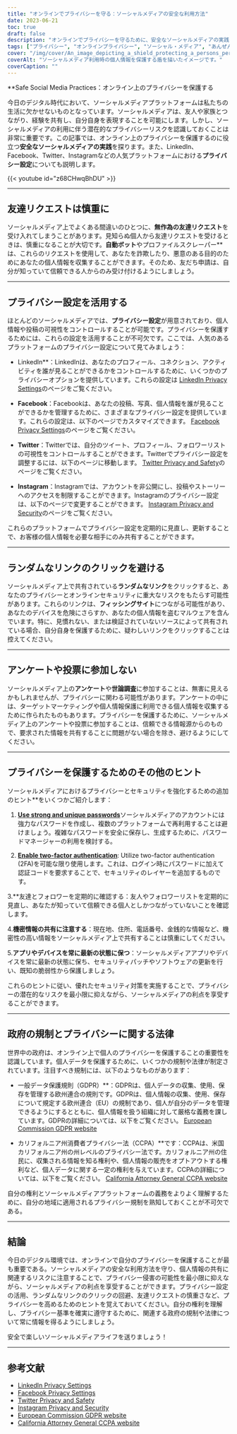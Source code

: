 ```yaml
---
title: "オンラインでプライバシーを守る：ソーシャルメディアの安全な利用方法"
date: 2023-06-21
toc: true
draft: false
description: "オンラインでプライバシーを守るために、安全なソーシャルメディアの実践に不可欠なヒントを発見し、LinkedIn、Facebook、Twitter、Instagramなどの人気プラットフォームのプライバシー設定について学ぶことができます。"
tags: ["プライバシー", "オンラインプライバシー", "ソーシャル・メディア", "あんぜんそち", "プライバシー設定", "リンクトイン", "フェイスブック", "ツイッター", "インスタグラム", "ともだちしんせい", "ランダムリンク", "サーベイズ", "官制", "GDPR", "シーシーエー", "サイバーセキュリティ", "データ保護", "個人データ", "プライバシー侵害", "デジタルセキュリティ", "プライバシーリスク", "個人情報保護法", "個人情報保護規定", "データプライバシー", "オンラインセキュリティ", "プライバシー保護", "ソーシャル・メディア・プライバシー", "プライバシーポリシー", "オンラインプライバシープラクティス", "個人情報の保護"]
cover: "/img/cover/An_image_depicting_a_shield_protecting_a_persons_personal.png"
coverAlt: "ソーシャルメディア利用時の個人情報を保護する盾を描いたイメージです。"
coverCaption: ""
---
```


**Safe Social Media Practices：オンライン上のプライバシーを保護する

今日のデジタル時代において、ソーシャルメディアプラットフォームは私たちの生活に欠かせないものとなっています。ソーシャルメディアは、友人や家族とつながり、経験を共有し、自分自身を表現することを可能にします。しかし、ソーシャルメディアの利用に伴う潜在的なプライバシーリスクを認識しておくことは非常に重要です。この記事では、オンライン上のプライバシーを保護するのに役立つ**安全なソーシャルメディアの実践**を探ります。また、LinkedIn、Facebook、Twitter、Instagramなどの人気プラットフォームにおける**プライバシー設定**についても説明します。

{{< youtube id="z68CHwqBhDU" >}}

______

## 友達リクエストは慎重に

ソーシャルメディア上でよくある間違いのひとつに、**無作為の友達リクエスト**を受け入れてしまうことがあります。見知らぬ個人から友達リクエストを受けるときは、慎重になることが大切です。**自動ボット**やプロファイルスクレーパー**は、これらのリクエストを使用して、あなたを詐欺したり、悪意のある目的のためにあなたの個人情報を収集することができます。そのため、友だち申請は、自分が知っていて信頼できる人からのみ受け付けるようにしましょう。

______

## プライバシー設定を活用する

ほとんどのソーシャルメディアでは、**プライバシー設定**が用意されており、個人情報や投稿の可視性をコントロールすることが可能です。プライバシーを保護するためには、これらの設定を活用することが不可欠です。ここでは、人気のあるプラットフォームのプライバシー設定について見てみましょう：

- LinkedIn**：LinkedInは、あなたのプロフィール、コネクション、アクティビティを誰が見ることができるかをコントロールするために、いくつかのプライバシーオプションを提供しています。これらの設定は [LinkedIn Privacy Settings](https://www.linkedin.com/psettings/privacy)のページをご覧ください。

- **Facebook**：Facebookは、あなたの投稿、写真、個人情報を誰が見ることができるかを管理するために、さまざまなプライバシー設定を提供しています。これらの設定は、以下のページでカスタマイズできます。 [Facebook Privacy Settings](https://www.facebook.com/settings?tab=privacy)のページをご覧ください。

- **Twitter**：Twitterでは、自分のツイート、プロフィール、フォロワーリストの可視性をコントロールすることができます。Twitterでプライバシー設定を調整するには、以下のページに移動します。 [Twitter Privacy and Safety](https://twitter.com/settings/privacy)のページをご覧ください。

- **Instagram**：Instagramでは、アカウントを非公開にし、投稿やストーリーへのアクセスを制限することができます。Instagramのプライバシー設定は、以下のページで変更することができます。 [Instagram Privacy and Security](https://www.instagram.com/accounts/privacy_and_security/)のページをご覧ください。

これらのプラットフォームでプライバシー設定を定期的に見直し、更新することで、お客様の個人情報を必要な相手にのみ共有することができます。

______

## ランダムなリンクのクリックを避ける

ソーシャルメディア上で共有されている**ランダムなリンク**をクリックすると、あなたのプライバシーとオンラインセキュリティに重大なリスクをもたらす可能性があります。これらのリンクは、**フィッシングサイト**につながる可能性があり、あなたのデバイスを危険にさらすか、あなたの個人情報を盗むマルウェアを含んでいます。特に、見慣れない、または検証されていないソースによって共有されている場合、自分自身を保護するために、疑わしいリンクをクリックすることは控えてください。

______

## アンケートや投票に参加しない

ソーシャルメディア上の**アンケート**や**世論調査**に参加することは、無害に見えるかもしれませんが、プライバシーに関わる可能性があります。アンケートの中には、ターゲットマーケティングや個人情報保護に利用できる個人情報を収集するために作られたものもあります。プライバシーを保護するために、ソーシャルメディア上のアンケートや投票に参加することは、信頼できる情報源からのもので、要求された情報を共有することに問題がない場合を除き、避けるようにしてください。

______

## プライバシーを保護するためのその他のヒント

ソーシャルメディアにおけるプライバシーとセキュリティを強化するための追加のヒント**をいくつかご紹介します：

1. [**Use strong and unique passwords**](https://simeononsecurity.ch/articles/how-to-create-strong-passwords/)ソーシャルメディアのアカウントには強力なパスワードを作成し、複数のプラットフォームで再利用することは避けましょう。複雑なパスワードを安全に保存し、生成するために、パスワードマネージャーの利用を検討する。

2. [**Enable two-factor authentication**](https://simeononsecurity.ch/articles/what-are-the-diferent-kinds-of-factors-in-mfa/): Utilize two-factor authentication (2FA)を可能な限り使用します。これは、ログイン時にパスワードに加えて認証コードを要求することで、セキュリティのレイヤーを追加するものです。

3.**友達とフォロワーを定期的に確認する：友人やフォロワーリストを定期的に見直し、あなたが知っていて信頼できる個人としかつながっていないことを確認します。

4.**機密情報の共有に注意する**：現在地、住所、電話番号、金銭的な情報など、機密性の高い情報をソーシャルメディア上で共有することは慎重にしてください。

5.**アプリやデバイスを常に最新の状態に保つ**：ソーシャルメディアアプリやデバイスを常に最新の状態に保ち、セキュリティパッチやソフトウェアの更新を行い、既知の脆弱性から保護しましょう。

これらのヒントに従い、優れたセキュリティ対策を実施することで、プライバシーの潜在的なリスクを最小限に抑えながら、ソーシャルメディアの利点を享受することができます。

______

## 政府の規制とプライバシーに関する法律

世界中の政府は、オンライン上で個人のプライバシーを保護することの重要性を認識しています。個人データを保護するために、いくつかの規制や法律が制定されています。注目すべき規制には、以下のようなものがあります：

- 一般データ保護規則（GDPR）**：GDPRは、個人データの収集、使用、保存を管理する欧州連合の規則です。GDPRは、個人情報の収集、使用、保存について規定する欧州連合（EU）の規制であり、個人が自分のデータを管理できるようにするとともに、個人情報を扱う組織に対して厳格な義務を課しています。GDPRの詳細については、以下をご覧ください。 [European Commission GDPR website](https://ec.europa.eu/info/law/law-topic/data-protection_en)

- カリフォルニア州消費者プライバシー法（CCPA）**です：CCPAは、米国カリフォルニア州の州レベルのプライバシー法です。カリフォルニア州の住民に、収集される情報を知る権利や、個人情報の販売をオプトアウトする権利など、個人データに関する一定の権利を与えています。CCPAの詳細については、以下をご覧ください。 [California Attorney General CCPA website](https://oag.ca.gov/privacy/ccpa)

自分の権利とソーシャルメディアプラットフォームの義務をよりよく理解するために、自分の地域に適用されるプライバシー規制を熟知しておくことが不可欠である。

______

## 結論

今日のデジタル環境では、オンラインで自分のプライバシーを保護することが最も重要である。ソーシャルメディアの安全な利用方法を守り、個人情報の共有に関連するリスクに注意することで、プライバシー侵害の可能性を最小限に抑えながら、ソーシャルメディアの利点を享受することができます。プライバシー設定の活用、ランダムなリンクのクリックの回避、友達リクエストの慎重さなど、プライバシーを高めるためのヒントを覚えておいてください。自分の権利を理解し、プライバシー基準を確実に遵守するために、関連する政府の規制や法律について常に情報を得るようにしましょう。

安全で楽しいソーシャルメディアライフを送りましょう！

______

## 参考文献

- [LinkedIn Privacy Settings](https://www.linkedin.com/psettings/privacy)
- [Facebook Privacy Settings](https://www.facebook.com/settings?tab=privacy)
- [Twitter Privacy and Safety](https://twitter.com/settings/privacy)
- [Instagram Privacy and Security](https://www.instagram.com/accounts/privacy_and_security/)
- [European Commission GDPR website](https://ec.europa.eu/info/law/law-topic/data-protection_en)
- [California Attorney General CCPA website](https://oag.ca.gov/privacy/ccpa)
